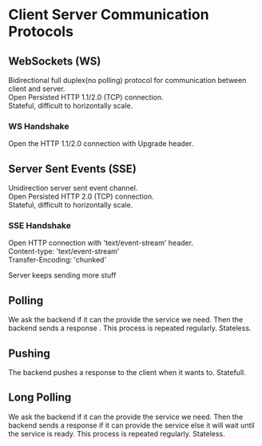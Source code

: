 # Client Server Communication Protocols

## WebSockets (WS)

Bidirectional full duplex(no polling) protocol for communication between client and server.  
Open Persisted HTTP 1.1/2.0 (TCP) connection.  
Stateful, difficult to horizontally scale.  

### WS Handshake

Open the HTTP 1.1/2.0 connection with Upgrade header.  

## Server Sent Events (SSE)

Unidirection server sent event channel.  
Open Persisted HTTP 2.0 (TCP) connection.  
Stateful, difficult to horizontally scale.  

### SSE Handshake

Open HTTP connection with 'text/event-stream' header.  
Content-type: 'text/event-stream'  
Transfer-Encoding: 'chunked'  

Server keeps sending more stuff

## Polling

We ask the backend if it can the provide the service we need. Then the backend sends a response . This process is repeated regularly. Stateless.

## Pushing

The backend pushes a response to the client when it wants to. Statefull.

## Long Polling

We ask the backend if it can the provide the service we need. Then the backend sends a response if it can provide the service else it will wait until the service is ready. This process is repeated regularly. Stateless.
